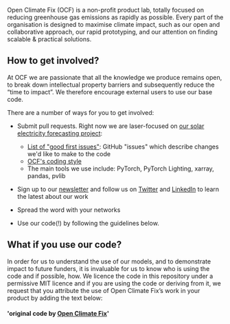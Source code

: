 Open Climate Fix (OCF) is a non-profit product lab, totally focused on reducing greenhouse gas emissions as rapidly as possible. Every part of the organisation is designed to maximise climate impact, such as our open and collaborative approach, our rapid prototyping, and our attention on finding scalable & practical solutions.

## How to get involved?
At OCF we are passionate that all the knowledge we produce remains open, to break down intellectual property barriers and subsequently reduce the “time to impact”. We therefore encourage external users to use our base code.

There are a number of ways for you to get involved:

* Submit pull requests. Right now we are laser-focused on [our solar electricity forecasting project](https://github.com/openclimatefix/nowcasting):

   * [List of "good first issues"](https://github.com/search?l=&p=1&q=user%3Aopenclimatefix+label%3A%22good+first+issue%22&ref=advsearch&type=Issues&utf8=%E2%9C%93&state=open): GitHub "issues" which describe changes we'd like to make to the code
   * [OCF's coding style](https://github.com/openclimatefix/.github/blob/main/coding_style.md)
   * The main tools we use include: PyTorch, PyTorch Lighting, xarray, pandas, pvlib

* Sign up to our [newsletter](https://ocfnews.substack.com/?utm_source=substack&utm_medium=web&utm_campaign=substack_profile) and follow us on [Twitter](https://twitter.com/OpenClimateFix) and [LinkedIn](https://www.linkedin.com/company/19123036/admin/) to learn the latest about our work
* Spread the word with your networks
* Use our code(!) by following the guidelines below.

## What if you use our code?

In order for us to understand the use of our models, and to demonstrate impact to future funders, it is invaluable for us to know who is using the code and if possible, how. We licence the code in this repository under a permissive MIT licence and if you are using the code or deriving from it, we request that you attribute the use of Open Climate Fix’s work in your product by adding the text below:

#### 'original code by [Open Climate Fix](https://github.com/openclimatefix)'
